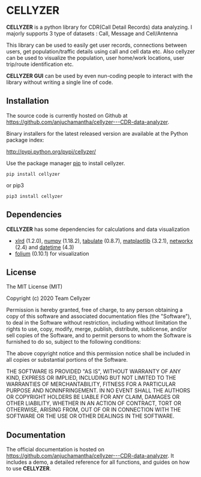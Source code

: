 # CELLYZER 

**CELLYZER** is a python library for CDR(Call Detail Records) data analyzing. I majorly supports 3 type of datasets : Call, Message and Cell/Antenna

This library can be used to easily get user records, connections between users, get population/traffic details using call and cell data etc. Also cellyzer can be used to visualize the population, user home/work locations, user trip/route identification etc.

**CELLYZER GUI** can be used by even nun-coding people to interact with the library without writing a single line of code.



## Installation

The source code is currently hosted on Github at https://github.com/anjuchamantha/cellyzer---CDR-data-analyzer. 

Binary installers for the latest released version are available at the Python package index:

http://pypi.python.org/pypi/cellyzer/

Use the package manager [pip](https://pip.pypa.io/en/stable/) to install cellyzer.

```
pip install cellyzer
```

or pip3

```
pip3 install cellyzer
```



## Dependencies

**CELLYZER** has some dependencies for calculations and data visualization 

- [xlrd](https://pypi.org/project/xlrd/) (1.2.0), [numpy](http://www.numpy.org/) (1.18.2), [tabulate](https://pypi.org/project/tabulate/) (0.8.7), [matplaotlib](https://matplotlib.org) (3.2.1), [networkx](https://networkx.github.io/) (2.4) and [datetime](https://pypi.org/project/DateTime/) (4.3)
- [folium](https://python-visualization.github.io/folium/) (0.10.1) for visualization

## License

The MIT License (MIT)

Copyright (c) 2020 Team Cellyzer

Permission is hereby granted, free of charge, to any person obtaining a copy
of this software and associated documentation files (the "Software"), to deal
in the Software without restriction, including without limitation the rights
to use, copy, modify, merge, publish, distribute, sublicense, and/or sell
copies of the Software, and to permit persons to whom the Software is
furnished to do so, subject to the following conditions:

The above copyright notice and this permission notice shall be included in all
copies or substantial portions of the Software.

THE SOFTWARE IS PROVIDED "AS IS", WITHOUT WARRANTY OF ANY KIND, EXPRESS OR
IMPLIED, INCLUDING BUT NOT LIMITED TO THE WARRANTIES OF MERCHANTABILITY,
FITNESS FOR A PARTICULAR PURPOSE AND NONINFRINGEMENT. IN NO EVENT SHALL THE
AUTHORS OR COPYRIGHT HOLDERS BE LIABLE FOR ANY CLAIM, DAMAGES OR OTHER
LIABILITY, WHETHER IN AN ACTION OF CONTRACT, TORT OR OTHERWISE, ARISING FROM,
OUT OF OR IN CONNECTION WITH THE SOFTWARE OR THE USE OR OTHER DEALINGS IN THE
SOFTWARE.



## Documentation

The official documentation is hosted on https://github.com/anjuchamantha/cellyzer---CDR-data-analyzer. It includes a demo, a detailed reference for all functions, and guides on how to use **CELLYZER**. 

